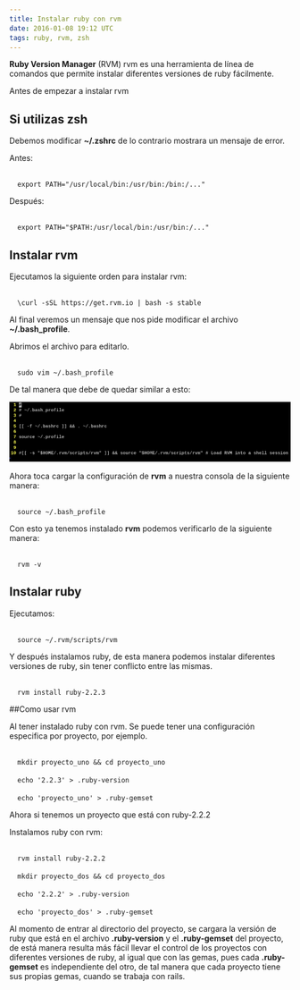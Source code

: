 ```yaml
---
title: Instalar ruby con rvm
date: 2016-01-08 19:12 UTC
tags: ruby, rvm, zsh
---
```


 **Ruby Version Manager** (RVM) rvm es una herramienta de línea de comandos que permite instalar diferentes versiones de ruby fácilmente. 

Antes de empezar a instalar rvm   

## Si utilizas zsh 

Debemos modificar **~/.zshrc** de lo contrario mostrara un mensaje de error.

Antes: 

```

  export PATH="/usr/local/bin:/usr/bin:/bin:/..." 

```

Después: 

```

  export PATH="$PATH:/usr/local/bin:/usr/bin:/..." 

```

## Instalar rvm 

Ejecutamos la siguiente orden para instalar rvm:

```

  \curl -sSL https://get.rvm.io | bash -s stable 

```

Al final veremos un mensaje que nos pide modificar el archivo **~/.bash_profile**.  

Abrimos el archivo para editarlo. 

```

  sudo vim ~/.bash_profile 

```

De tal manera que debe de quedar similar a esto: 

![bash_profile](./images/rvm/bash_profile.png) 

Ahora toca cargar la configuración de **rvm** a nuestra consola de la siguiente manera: 

```

  source ~/.bash_profile 

```

Con esto ya tenemos instalado **rvm** podemos verificarlo de la siguiente manera: 

```

  rvm -v 

```

## Instalar ruby 

Ejecutamos: 

```

  source ~/.rvm/scripts/rvm 

```

Y después instalamos  ruby, de esta manera podemos instalar diferentes versiones de ruby, sin tener conflicto entre las mismas. 

```
  
  rvm install ruby-2.2.3 

```

##Como usar rvm 

Al tener instalado ruby con rvm. Se puede tener una configuración especifica por proyecto, por ejemplo. 

```

  mkdir proyecto_uno && cd proyecto_uno 

  echo '2.2.3' > .ruby-version 

  echo 'proyecto_uno' > .ruby-gemset 

```

Ahora si tenemos un proyecto que está con ruby-2.2.2 

Instalamos ruby con rvm: 

```

  rvm install ruby-2.2.2 

  mkdir proyecto_dos && cd proyecto_dos 

  echo '2.2.2' > .ruby-version 

  echo 'proyecto_dos' > .ruby-gemset

```

Al momento de entrar al directorio del proyecto, se cargara la versión de ruby que está en el archivo **.ruby-version** y el **.ruby-gemset** del proyecto, de está manera resulta más fácil llevar el control de los proyectos con diferentes versiones de ruby, al igual que con las gemas, pues cada **.ruby-gemset** es independiente del otro, de tal manera que cada proyecto tiene sus propias gemas, cuando se trabaja con rails.

